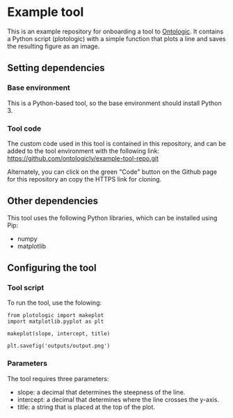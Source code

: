 # Example tool

This is an example repository for onboarding a tool to [Ontologic](run.ontologic.ly). It contains a Python script (plotologic) with a simple function that plots a line and saves the resulting figure as an image.

## Setting dependencies
### Base environment
This is a Python-based tool, so the base environment should install Python 3.

### Tool code

The custom code used in this tool is contained in this repository, and can be added to the tool environment with the following link: https://github.com/ontologicly/example-tool-repo.git

Alternately, you can click on the green "Code" button on the Github page for this repository an copy the HTTPS link for cloning.

## Other dependencies

This tool uses the following Python libraries, which can be installed using Pip:
  - numpy
  - matplotlib

## Configuring the tool

### Tool script

To run the tool, use the folowing:

```
from plotologic import makeplot
import matplotlib.pyplot as plt

makeplot(slope, intercept, title)

plt.savefig('outputs/output.png')
```

### Parameters
The tool requires three parameters:
  - slope: a decimal that determines the steepness of the line.
  - intercept: a decimal that determines where the line crosses the y-axis.
  - title: a string that is placed at the top of the plot.

